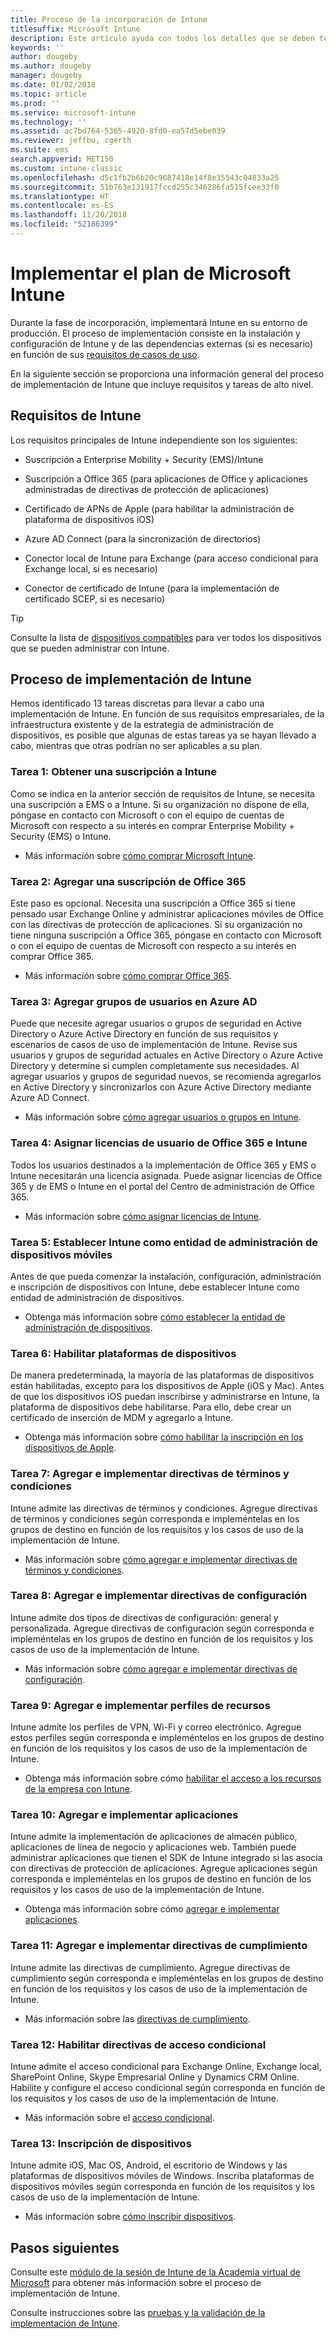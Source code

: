 ```yaml
---
title: Proceso de la incorporación de Intune
titlesuffix: Microsoft Intune
description: Este artículo ayuda con todos los detalles que se deben tener en cuenta a la hora de incorporar una solución solo en la nube de Microsoft Intune al entorno.
keywords: ''
author: dougeby
ms.author: dougeby
manager: dougeby
ms.date: 01/02/2018
ms.topic: article
ms.prod: ''
ms.service: microsoft-intune
ms.technology: ''
ms.assetid: ac7bd764-5365-4920-8fd0-ea57d5ebe039
ms.reviewer: jeffbu, cgerth
ms.suite: ems
search.appverid: MET150
ms.custom: intune-classic
ms.openlocfilehash: d5c1fb2b6b20c9687418e14f8e35543c04833a25
ms.sourcegitcommit: 51b763e131917fccd255c346286fa515fcee33f0
ms.translationtype: HT
ms.contentlocale: es-ES
ms.lasthandoff: 11/20/2018
ms.locfileid: "52186399"
---
```

# <a name="implement-your-microsoft-intune-plan"></a>Implementar el plan de Microsoft Intune

Durante la fase de incorporación, implementará Intune en su entorno de producción. El proceso de implementación consiste en la instalación y configuración de Intune y de las dependencias externas (si es necesario) en función de sus [requisitos de casos de uso](planning-guide-requirements.md).

En la siguiente sección se proporciona una información general del proceso de implementación de Intune que incluye requisitos y tareas de alto nivel.

## <a name="intune-requirements"></a>Requisitos de Intune

Los requisitos principales de Intune independiente son los siguientes:

-   Suscripción a Enterprise Mobility + Security (EMS)/Intune

-   Suscripción a Office 365 (para aplicaciones de Office y aplicaciones administradas de directivas de protección de aplicaciones)

-   Certificado de APNs de Apple (para habilitar la administración de plataforma de dispositivos iOS)

-   Azure AD Connect (para la sincronización de directorios)

-   Conector local de Intune para Exchange (para acceso condicional para Exchange local, si es necesario)

-   Conector de certificado de Intune (para la implementación de certificado SCEP, si es necesario)

>[!TIP]
> Consulte la lista de [dispositivos compatibles](supported-devices-browsers.md) para ver todos los dispositivos que se pueden administrar con Intune.

## <a name="intune-implementation-process"></a>Proceso de implementación de Intune

Hemos identificado 13 tareas discretas para llevar a cabo una implementación de Intune. En función de sus requisitos empresariales, de la infraestructura existente y de la estrategia de administración de dispositivos, es posible que algunas de estas tareas ya se hayan llevado a cabo, mientras que otras podrían no ser aplicables a su plan.

### <a name="task-1-get-an-intune-subscription"></a>Tarea 1: Obtener una suscripción a Intune

Como se indica en la anterior sección de requisitos de Intune, se necesita una suscripción a EMS o a Intune. Si su organización no dispone de ella, póngase en contacto con Microsoft o con el equipo de cuentas de Microsoft con respecto a su interés en comprar Enterprise Mobility + Security (EMS) o Intune.

-   Más información sobre [cómo comprar Microsoft Intune](https://www.microsoft.com/cloud-platform/microsoft-intune-pricing).

### <a name="task-2-add-office-365-subscription"></a>Tarea 2: Agregar una suscripción de Office 365

Este paso es opcional. Necesita una suscripción a Office 365 si tiene pensado usar Exchange Online y administrar aplicaciones móviles de Office con las directivas de protección de aplicaciones. Si su organización no tiene ninguna suscripción a Office 365, póngase en contacto con Microsoft o con el equipo de cuentas de Microsoft con respecto a su interés en comprar Office 365.

-   Más información sobre [cómo comprar Office 365](https://products.office.com/business/compare-office-365-for-business-plans).

### <a name="task-3-add-users-groups-in-azure-ad"></a>Tarea 3: Agregar grupos de usuarios en Azure AD

Puede que necesite agregar usuarios o grupos de seguridad en Active Directory o Azure Active Directory en función de sus requisitos y escenarios de casos de uso de implementación de Intune. Revise sus usuarios y grupos de seguridad actuales en Active Directory o Azure Active Directory y determine si cumplen completamente sus necesidades. Al agregar usuarios y grupos de seguridad nuevos, se recomienda agregarlos en Active Directory y sincronizarlos con Azure Active Directory mediante Azure AD Connect.


-   Más información sobre [cómo agregar usuarios o grupos en Intune](users-permissions-add.md).
<!---why not send them to the AAD connect topic? Question out to Andre: https://docs.microsoft.com/azure/active-directory/connect/active-directory-aadconnect--->



### <a name="task-4-assign-intune-and-office-365-user-licenses"></a>Tarea 4: Asignar licencias de usuario de Office 365 e Intune

Todos los usuarios destinados a la implementación de Office 365 y EMS o Intune necesitarán una licencia asignada. Puede asignar licencias de Office 365 y de EMS o Intune en el portal del Centro de administración de Office 365.

-   Más información sobre [cómo asignar licencias de Intune](licenses-assign.md).

### <a name="task-5-set-mobile-device-management-authority-to-intune"></a>Tarea 5: Establecer Intune como entidad de administración de dispositivos móviles

Antes de que pueda comenzar la instalación, configuración, administración e inscripción de dispositivos con Intune, debe establecer Intune como entidad de administración de dispositivos.

-   Obtenga más información sobre [cómo establecer la entidad de administración de dispositivos](mdm-authority-set.md).

### <a name="task-6-enable-device-platforms"></a>Tarea 6: Habilitar plataformas de dispositivos

De manera predeterminada, la mayoría de las plataformas de dispositivos están habilitadas, excepto para los dispositivos de Apple (iOS y Mac). Antes de que los dispositivos iOS puedan inscribirse y administrarse en Intune, la plataforma de dispositivos debe habilitarse. Para ello, debe crear un certificado de inserción de MDM y agregarlo a Intune.

-   Obtenga más información sobre [cómo habilitar la inscripción en los dispositivos de Apple](apple-mdm-push-certificate-get.md).

### <a name="task-7-add-and-deploy-terms-and-conditions-policies"></a>Tarea 7: Agregar e implementar directivas de términos y condiciones

Intune admite las directivas de términos y condiciones. Agregue directivas de términos y condiciones según corresponda e impleméntelas en los grupos de destino en función de los requisitos y los casos de uso de la implementación de Intune.

-   Más información sobre [cómo agregar e implementar directivas de términos y condiciones](terms-and-conditions-create.md).

### <a name="task-8-add-and-deploy-configuration-policies"></a>Tarea 8: Agregar e implementar directivas de configuración

Intune admite dos tipos de directivas de configuración: general y personalizada. Agregue directivas de configuración según corresponda e impleméntelas en los grupos de destino en función de los requisitos y los casos de uso de la implementación de Intune.

-   Más información sobre [cómo agregar e implementar directivas de configuración](device-profiles.md).

### <a name="task-9-add-and-deploy-resource-profiles"></a>Tarea 9: Agregar e implementar perfiles de recursos

Intune admite los perfiles de VPN, Wi-Fi y correo electrónico. Agregue estos perfiles según corresponda e impleméntelos en los grupos de destino en función de los requisitos y los casos de uso de la implementación de Intune.

-   Obtenga más información sobre cómo [habilitar el acceso a los recursos de la empresa con Intune](device-profiles.md).

### <a name="task-10-add-and-deploy-apps"></a>Tarea 10: Agregar e implementar aplicaciones

Intune admite la implementación de aplicaciones de almacén público, aplicaciones de línea de negocio y aplicaciones web. También puede administrar aplicaciones que tienen el SDK de Intune integrado si las asocia con directivas de protección de aplicaciones. Agregue aplicaciones según corresponda e impleméntelas en los grupos de destino en función de los requisitos y los casos de uso de la implementación de Intune.

-   Obtenga más información sobre cómo [agregar e implementar aplicaciones](app-management.md).

### <a name="task-11-add-and-deploy-compliance-policies"></a>Tarea 11: Agregar e implementar directivas de cumplimiento

Intune admite las directivas de cumplimiento. Agregue directivas de cumplimiento según corresponda e impleméntelas en los grupos de destino en función de los requisitos y los casos de uso de la implementación de Intune.

-   Más información sobre las [directivas de cumplimiento](device-compliance.md).

### <a name="task-12-enable-conditional-access-policies"></a>Tarea 12: Habilitar directivas de acceso condicional

Intune admite el acceso condicional para Exchange Online, Exchange local, SharePoint Online, Skype Empresarial Online y Dynamics CRM Online. Habilite y configure el acceso condicional según corresponda en función de los requisitos y los casos de uso de la implementación de Intune.

-   Más información sobre el [acceso condicional](conditional-access.md).

### <a name="task-13-enroll-devices"></a>Tarea 13: Inscripción de dispositivos

Intune admite iOS, Mac OS, Android, el escritorio de Windows y las plataformas de dispositivos móviles de Windows. Inscriba plataformas de dispositivos móviles según corresponda en función de los requisitos y los casos de uso de la implementación de Intune.

-   Más información sobre [cómo inscribir dispositivos](device-enrollment.md).


## <a name="next-steps"></a>Pasos siguientes

Consulte este [módulo de la sesión de Intune de la Academia virtual de Microsoft](https://mva.microsoft.com/en-US/training-courses/deploying-microsoft-enterprise-mobility-suite-16408) para obtener más información sobre el proceso de implementación de Intune.


Consulte instrucciones sobre las [pruebas y la validación de la implementación de Intune](planning-guide-test-validation.md).
